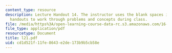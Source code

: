 ```yaml
---
content_type: resource
description: Lecture Handout 14. The instructor uses the blank spaces in these lecture
  handouts to work through problems and concepts during class.
file: /media/https%3A/open-learning-course-data-rc.s3.amazonaws.com/16-30-estimation-and-control-of-aerospace-systems-spring-2004/cd1d521f11fe8643e2de173b9b5cb58e_l21.pdf
file_type: application/pdf
resourcetype: Document
title: l21.pdf
uid: cd1d521f-11fe-8643-e2de-173b9b5cb58e
---
```

